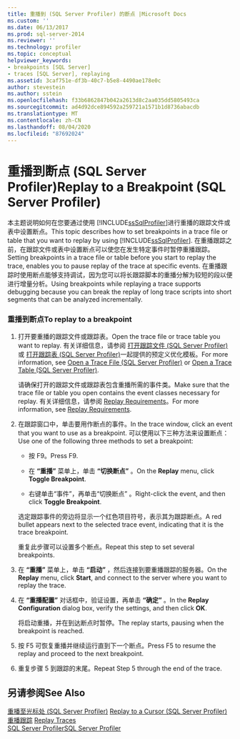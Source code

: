 ```yaml
---
title: 重播到 (SQL Server Profiler) 的断点 |Microsoft Docs
ms.custom: ''
ms.date: 06/13/2017
ms.prod: sql-server-2014
ms.reviewer: ''
ms.technology: profiler
ms.topic: conceptual
helpviewer_keywords:
- breakpoints [SQL Server]
- traces [SQL Server], replaying
ms.assetid: 3caf751e-df3b-40c7-b5e8-4490ae178e0c
author: stevestein
ms.author: sstein
ms.openlocfilehash: f33b6862847b042a2613d8c2aa035dd5805493ca
ms.sourcegitcommit: ad4d92dce894592a259721a1571b1d8736abacdb
ms.translationtype: MT
ms.contentlocale: zh-CN
ms.lasthandoff: 08/04/2020
ms.locfileid: "87692024"
---
```

# <a name="replay-to-a-breakpoint-sql-server-profiler"></a><span data-ttu-id="053f1-102">重播到断点 (SQL Server Profiler)</span><span class="sxs-lookup"><span data-stu-id="053f1-102">Replay to a Breakpoint (SQL Server Profiler)</span></span>
  <span data-ttu-id="053f1-103">本主题说明如何在您要通过使用 [!INCLUDE[ssSqlProfiler](../../includes/sssqlprofiler-md.md)]进行重播的跟踪文件或表中设置断点。</span><span class="sxs-lookup"><span data-stu-id="053f1-103">This topic describes how to set breakpoints in a trace file or table that you want to replay by using [!INCLUDE[ssSqlProfiler](../../includes/sssqlprofiler-md.md)].</span></span> <span data-ttu-id="053f1-104">在重播跟踪之前，在跟踪文件或表中设置断点可以使您在发生特定事件时暂停重播跟踪。</span><span class="sxs-lookup"><span data-stu-id="053f1-104">Setting breakpoints in a trace file or table before you start to replay the trace, enables you to pause replay of the trace at specific events.</span></span> <span data-ttu-id="053f1-105">在重播跟踪时使用断点能够支持调试，因为您可以将长跟踪脚本的重播分解为较短的段以便进行增量分析。</span><span class="sxs-lookup"><span data-stu-id="053f1-105">Using breakpoints while replaying a trace supports debugging because you can break the replay of long trace scripts into short segments that can be analyzed incrementally.</span></span>  
  
### <a name="to-replay-to-a-breakpoint"></a><span data-ttu-id="053f1-106">重播到断点</span><span class="sxs-lookup"><span data-stu-id="053f1-106">To replay to a breakpoint</span></span>  
  
1.  <span data-ttu-id="053f1-107">打开要重播的跟踪文件或跟踪表。</span><span class="sxs-lookup"><span data-stu-id="053f1-107">Open the trace file or trace table you want to replay.</span></span> <span data-ttu-id="053f1-108">有关详细信息，请参阅 [打开跟踪文件 (SQL Server Profiler)](open-a-trace-file-sql-server-profiler.md) 或 [打开跟踪表 (SQL Server Profiler)](open-a-trace-table-sql-server-profiler.md)一起提供的预定义优化模板。</span><span class="sxs-lookup"><span data-stu-id="053f1-108">For more information, see [Open a Trace File &#40;SQL Server Profiler&#41;](open-a-trace-file-sql-server-profiler.md) or [Open a Trace Table &#40;SQL Server Profiler&#41;](open-a-trace-table-sql-server-profiler.md).</span></span>  
  
     <span data-ttu-id="053f1-109">请确保打开的跟踪文件或跟踪表包含重播所需的事件类。</span><span class="sxs-lookup"><span data-stu-id="053f1-109">Make sure that the trace file or table you open contains the event classes necessary for replay.</span></span> <span data-ttu-id="053f1-110">有关详细信息，请参阅 [Replay Requirements](replay-requirements.md)。</span><span class="sxs-lookup"><span data-stu-id="053f1-110">For more information, see [Replay Requirements](replay-requirements.md).</span></span>  
  
2.  <span data-ttu-id="053f1-111">在跟踪窗口中，单击要用作断点的事件。</span><span class="sxs-lookup"><span data-stu-id="053f1-111">In the trace window, click an event that you want to use as a breakpoint.</span></span> <span data-ttu-id="053f1-112">可以使用以下三种方法来设置断点：</span><span class="sxs-lookup"><span data-stu-id="053f1-112">Use one of the following three methods to set a breakpoint:</span></span>  
  
    -   <span data-ttu-id="053f1-113">按 F9。</span><span class="sxs-lookup"><span data-stu-id="053f1-113">Press F9.</span></span>  
  
    -   <span data-ttu-id="053f1-114">在 **“重播”** 菜单上，单击 **“切换断点”** 。</span><span class="sxs-lookup"><span data-stu-id="053f1-114">On the **Replay** menu, click **Toggle Breakpoint**.</span></span>  
  
    -   <span data-ttu-id="053f1-115">右键单击“事件”，再单击“切换断点”  。</span><span class="sxs-lookup"><span data-stu-id="053f1-115">Right-click the event, and then click **Toggle Breakpoint**.</span></span>  
  
     <span data-ttu-id="053f1-116">选定跟踪事件的旁边将显示一个红色项目符号，表示其为跟踪断点。</span><span class="sxs-lookup"><span data-stu-id="053f1-116">A red bullet appears next to the selected trace event, indicating that it is the trace breakpoint.</span></span>  
  
     <span data-ttu-id="053f1-117">重复此步骤可以设置多个断点。</span><span class="sxs-lookup"><span data-stu-id="053f1-117">Repeat this step to set several breakpoints.</span></span>  
  
3.  <span data-ttu-id="053f1-118">在 **“重播”** 菜单上，单击 **“启动”** ，然后连接到要重播跟踪的服务器。</span><span class="sxs-lookup"><span data-stu-id="053f1-118">On the **Replay** menu, click **Start**, and connect to the server where you want to replay the trace.</span></span>  
  
4.  <span data-ttu-id="053f1-119">在 **“重播配置”** 对话框中，验证设置，再单击 **“确定”** 。</span><span class="sxs-lookup"><span data-stu-id="053f1-119">In the **Replay Configuration** dialog box, verify the settings, and then click **OK**.</span></span>  
  
     <span data-ttu-id="053f1-120">将启动重播，并在到达断点时暂停。</span><span class="sxs-lookup"><span data-stu-id="053f1-120">The replay starts, pausing when the breakpoint is reached.</span></span>  
  
5.  <span data-ttu-id="053f1-121">按 F5 可恢复重播并继续运行直到下一个断点。</span><span class="sxs-lookup"><span data-stu-id="053f1-121">Press F5 to resume the replay and proceed to the next breakpoint.</span></span>  
  
6.  <span data-ttu-id="053f1-122">重复步骤 5 到跟踪的末尾。</span><span class="sxs-lookup"><span data-stu-id="053f1-122">Repeat Step 5 through the end of the trace.</span></span>  
  
## <a name="see-also"></a><span data-ttu-id="053f1-123">另请参阅</span><span class="sxs-lookup"><span data-stu-id="053f1-123">See Also</span></span>  
 <span data-ttu-id="053f1-124">[重播至光标处 (SQL Server Profiler)](replay-to-a-cursor-sql-server-profiler.md) </span><span class="sxs-lookup"><span data-stu-id="053f1-124">[Replay to a Cursor &#40;SQL Server Profiler&#41;](replay-to-a-cursor-sql-server-profiler.md) </span></span>  
 <span data-ttu-id="053f1-125">[重播跟踪](replay-traces.md) </span><span class="sxs-lookup"><span data-stu-id="053f1-125">[Replay Traces](replay-traces.md) </span></span>  
 [<span data-ttu-id="053f1-126">SQL Server Profiler</span><span class="sxs-lookup"><span data-stu-id="053f1-126">SQL Server Profiler</span></span>](sql-server-profiler.md)  
  
  
